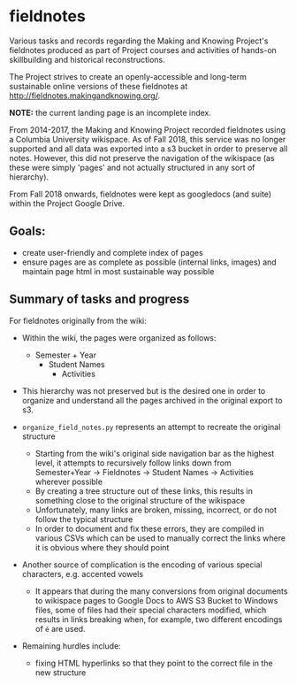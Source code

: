 # fieldnotes
Various tasks and records regarding the Making and Knowing Project's fieldnotes produced as part of Project courses and activities of hands-on skillbuilding and historical reconstructions.

The Project strives to create an openly-accessible and long-term sustainable online versions of these fieldnotes at http://fieldnotes.makingandknowing.org/. 

**NOTE:** the current landing page is an incomplete index.

From 2014-2017, the Making and Knowing Project recorded fieldnotes using a Columbia University wikispace. As of Fall 2018, this service was no longer supported and all data was exported into a s3 bucket in order to preserve all notes. However, this did not preserve the navigation of the wikispace (as these were simply 'pages' and not actually structured in any sort of hierarchy).

From Fall 2018 onwards, fieldnotes were kept as googledocs (and suite) within the Project Google Drive.

## Goals:
- create user-friendly and complete index of pages
- ensure pages are as complete as possible (internal links, images) and maintain page html in most sustainable way possible

## Summary of tasks and progress

For fieldnotes originally from the wiki:
- Within the wiki, the pages were organized as follows:
     - Semester + Year
          - Student Names
               - Activities
               
- This hierarchy was not preserved but is the desired one in order to organize and understand all the pages archived in the original export to s3.
- `organize_field_notes.py` represents an attempt to recreate the original structure
     - Starting from the wiki's original side navigation bar as the highest level, it attempts to recursively follow links down from Semester+Year -> Fieldnotes -> Student Names -> Activities wherever possible
     - By creating a tree structure out of these links, this results in something close to the original structure of the wikispace
     - Unfortunately, many links are broken, missing, incorrect, or do not follow the typical structure
     - In order to document and fix these errors, they are compiled in various CSVs which can be used to manually correct the links where it is obvious where they should point

- Another source of complication is the encoding of various special characters, e.g. accented vowels
     - It appears that during the many conversions from original documents to wikispace pages to Google Docs to AWS S3 Bucket to Windows files, some of files had their special characters modified, which results in links breaking when, for example, two different encodings of `é` are used.

- Remaining hurdles include:
     - fixing HTML hyperlinks so that they point to the correct file in the new structure
